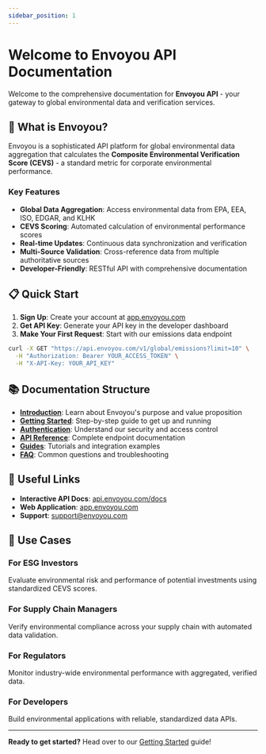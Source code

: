 ```yaml
---
sidebar_position: 1
---
```


# Welcome to Envoyou API Documentation

Welcome to the comprehensive documentation for **Envoyou API** - your gateway to global environmental data and verification services.

## 🚀 What is Envoyou?

Envoyou is a sophisticated API platform for global environmental data aggregation that calculates the **Composite Environmental Verification Score (CEVS)** - a standard metric for corporate environmental performance.

### Key Features

- **Global Data Aggregation**: Access environmental data from EPA, EEA, ISO, EDGAR, and KLHK
- **CEVS Scoring**: Automated calculation of environmental performance scores
- **Real-time Updates**: Continuous data synchronization and verification
- **Multi-Source Validation**: Cross-reference data from multiple authoritative sources
- **Developer-Friendly**: RESTful API with comprehensive documentation

## 📋 Quick Start

1. **Sign Up**: Create your account at [app.envoyou.com](https://app.envoyou.com)
2. **Get API Key**: Generate your API key in the developer dashboard
3. **Make Your First Request**: Start with our emissions data endpoint

```bash
curl -X GET "https://api.envoyou.com/v1/global/emissions?limit=10" \
  -H "Authorization: Bearer YOUR_ACCESS_TOKEN" \
  -H "X-API-Key: YOUR_API_KEY"
```

## 📚 Documentation Structure

- **[Introduction](./introduction.md)**: Learn about Envoyou's purpose and value proposition
- **[Getting Started](./getting-started.md)**: Step-by-step guide to get up and running
- **[Authentication](./api/authentication.md)**: Understand our security and access control
- **[API Reference](./api/api-reference.md)**: Complete endpoint documentation
- **[Guides](./guides/)**: Tutorials and integration examples
- **[FAQ](./faq.md)**: Common questions and troubleshooting

## 🔗 Useful Links

- **Interactive API Docs**: [api.envoyou.com/docs](https://api.envoyou.com/docs)
- **Web Application**: [app.envoyou.com](https://app.envoyou.com)
- **Support**: [support@envoyou.com](mailto:support@envoyou.com)

## 🎯 Use Cases

### For ESG Investors
Evaluate environmental risk and performance of potential investments using standardized CEVS scores.

### For Supply Chain Managers
Verify environmental compliance across your supply chain with automated data validation.

### For Regulators
Monitor industry-wide environmental performance with aggregated, verified data.

### For Developers
Build environmental applications with reliable, standardized data APIs.

---

**Ready to get started?** Head over to our [Getting Started](./getting-started.md) guide!